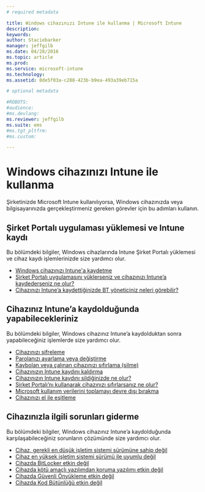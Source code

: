 ```yaml
---
# required metadata

title: Windows cihazınızı Intune ile kullanma | Microsoft Intune
description:
keywords:
author: Staciebarker
manager: jeffgilb
ms.date: 04/28/2016
ms.topic: article
ms.prod:
ms.service: microsoft-intune
ms.technology:
ms.assetid: 0de5f03a-c288-423b-b9ea-493a39eb715a

# optional metadata

#ROBOTS:
#audience:
#ms.devlang:
ms.reviewer: jeffgilb
ms.suite: ems
#ms.tgt_pltfrm:
#ms.custom:

---
```


# Windows cihazınızı Intune ile kullanma

Şirketinizde Microsoft Intune kullanılıyorsa, Windows cihazınızda veya bilgisayarınızda gerçekleştirmeniz gereken görevler için bu adımları kullanın.

## Şirket Portalı uygulaması yüklemesi ve Intune kaydı

Bu bölümdeki bilgiler, Windows cihazlarında Intune Şirket Portalı yüklemesi ve cihaz kaydı işlemlerinizde size yardımcı olur.

- [Windows cihazınızı Intune'a kaydetme](enroll-your-device-in-intune-windows.md)</br>
- [Şirket Portalı uygulamasını yüklerseniz ve cihazınızı Intune’a kaydederseniz ne olur?](what-happens-if-you-install-the-company-portal-app-and-enroll-your-device-in-intune-windows.md)</br>
- [Cihazınızı Intune’a kaydettiğinizde BT yöneticiniz neleri görebilir?](what-can-your-it-administrator-see-when-you-enroll-your-device-in-intune-windows.md)

## Cihazınız Intune’a kaydolduğunda yapabilecekleriniz

Bu bölümdeki bilgiler, Windows cihazınız Intune’a kaydolduktan sonra yapabileceğiniz işlemlerde size yardımcı olur.

- [Cihazınızı şifreleme](encrypt-your-device-windows.md)</br>
- [Parolanızı ayarlama veya değiştirme](set-or-change-your-password-windows.md)</br>
- [Kaybolan veya çalınan cihazınızı sıfırlama (silme)](reset-erase-your-lost-or-stolen-device-windows.md)</br>
- [Cihazınızın Intune kaydını kaldırma](unenroll-your-device-from-intune-windows.md)</br>
- [Cihazınızın Intune kaydını sildiğinizde ne olur?](what-happens-if-you-unenroll-your-device-from-intune-windows.md)</br>
- [Şirket Portalı’nı kullanarak cihazınızı sıfırlarsanız ne olur?](what-happens-if-you-reset-your-device-using-the-company-portal-windows.md)</br>
- [Microsoft kullanım verilerini toplamayı devre dışı bırakma](turn-off-microsoft-usage-data-collection-windows.md)</br>
- [Cihazınızı el ile eşitleme](sync-your-device-manually-windows.md)

## Cihazınızla ilgili sorunları giderme

Bu bölümdeki bilgiler, Windows cihazınız Intune’a kaydolduğunda karşılaşabileceğiniz sorunların çözümünde size yardımcı olur.

- [Cihaz, gerekli en düşük işletim sistemi sürümüne sahip değil](device-doesnt-have-the-required-minimum-operating-system-version-windows.md)</br>
- [Cihaz en yüksek işletim sistemi sürümü ile uyumlu değil](device-doesnt-comply-with-maximum-operating-system-version-windows.md)</br>
- [Cihazda BitLocker etkin değil](device-doesnt-have-bitlocker-enabled-windows.md)</br>
- [Cihazda kötü amaçlı yazılımdan koruma yazılımı etkin değil](device-doesnt-have-antimalware-software-enabled-windows.md)</br>
- [Cihazda Güvenli Önyükleme etkin değil](device-doesnt-have-secure-boot-enabled-windows.md)</br>
- [Cihazda Kod Bütünlüğü etkin değil](device-doesnt-have-code-integrity-enabled-windows.md)




<!--HONumber=May16_HO4-->


